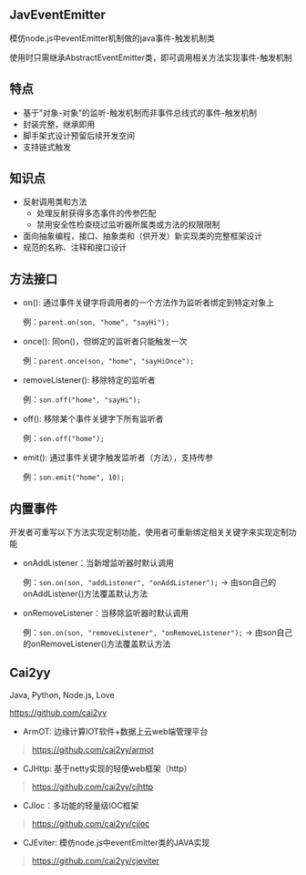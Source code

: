 JavEventEmitter
---
模仿node.js中eventEmitter机制做的java事件-触发机制类

使用时只需继承AbstractEventEmitter类，即可调用相关方法实现事件-触发机制

特点
---
- 基于"对象-对象"的监听-触发机制而非事件总线式的事件-触发机制
- 封装完整，继承即用
- 脚手架式设计预留后续开发空间
- 支持链式触发

知识点
---
- 反射调用类和方法
    - 处理反射获得多态事件的传参匹配
    - 禁用安全性检查绕过监听器所属类或方法的权限限制
- 面向抽象编程，接口、抽象类和（供开发）新实现类的完整框架设计
- 规范的名称、注释和接口设计

方法接口
---
- on(): 通过事件关键字将调用者的一个方法作为监听者绑定到特定对象上

    例：`parent.on(son, "home", "sayHi");`
- once(): 同on()，但绑定的监听者只能触发一次

    例：`parent.once(son, "home", "sayHiOnce");`
- removeListener(): 移除特定的监听者

    例：`son.off("home", "sayHi");`
- off(): 移除某个事件关键字下所有监听者

    例：`son.off("home");`
- emit(): 通过事件关键字触发监听者（方法），支持传参

    例：`son.emit("home", 10);`
    
    
内置事件
---
开发者可重写以下方法实现定制功能，使用者可重新绑定相关关键字来实现定制功能
- onAddListener：当新增监听器时默认调用

    例：`son.on(son, "addListener", "onAddListener");` -> 由son自己的onAddListener()方法覆盖默认方法
- onRemoveListener：当移除监听器时默认调用

    例：`son.on(son, "removeListener", "onRemoveListener");` -> 由son自己的onRemoveListener()方法覆盖默认方法

Cai2yy
---
Java, Python, Node.js, Love 

https://github.com/cai2yy

- ArmOT: 边缘计算IOT软件+数据上云web端管理平台
> https://github.com/cai2yy/armot
- CJHttp: 基于netty实现的轻便web框架（http）
> https://github.com/cai2yy/cjhttp
- CJIoc：多功能的轻量级IOC框架
> https://github.com/cai2yy/cjioc
- CJEviter: 模仿node.js中eventEmitter类的JAVA实现
> https://github.com/cai2yy/cjeviter
